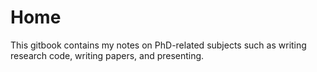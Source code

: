 # Home

This gitbook contains my notes on PhD-related subjects such as writing research code, writing papers, and presenting.

